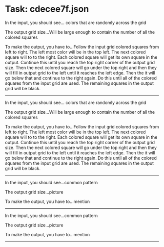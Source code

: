 # Task: cdecee7f.json

In the input, you should see... colors that are randomly across the grid

The output grid size...Will be large enough to contain the number of all the colored squares

To make the output, you have to...Follow the input grid colored squares from left to right.  The left most color will be in the top left.  The next colored square will to to the right.  Each colored square will get its own square in the output.  Continue this until you reach the top right corner of the output grid size.  Then the next colored square will go under the top right and then they will fill in output grid to the left until it reaches the left edge.  Then the it will go below that and continue to the right again.  Do this until all of the colored squares from the input grid are used. The remaining squares in the output grid will be black.

---

In the input, you should see... colors that are randomly across the grid

The output grid size...Will be large enough to contain the number of all the colored squares

To make the output, you have to...Follow the input grid colored squares from left to right.  The left most color will be in the top left.  The next colored square will to to the right.  Each colored square will get its own square in the output.  Continue this until you reach the top right corner of the output grid size.  Then the next colored square will go under the top right and then they will fill in output grid to the left until it reaches the left edge.  Then the it will go below that and continue to the right again.  Do this until all of the colored squares from the input grid are used. The remaining squares in the output grid will be black.

---

In the input, you should see...common pattern

The output grid size...picture

To make the output, you have to...mention

---

In the input, you should see...common pattern

The output grid size...picture

To make the output, you have to...mention

---

